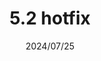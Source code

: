 ---
layout: gold_efficiency

title: 5.2 hotfix
date: 2024/07/25
description: Wild Rift Gold Efficiency of 5.2 hotfix (2 buffed items)
image: /assets/favicon512x512.png

permalink: /5.2.h/
redirect_from: /

data:
    refer_url: https://wildrift.leagueoflegends.com/en-us/news/game-updates/wild-rift-patch-notes-52/
    refer_text: 5.2 hotfix
    items: items_5_2_hotfix
    stats: stats_5_2_hotfix

patch_note:
    statuses:
        buffed: "SUNDERED SKY,ECLIPSE"
        adjusted: ""
        nerfed: ""
        new: ""
    excludes: ""
    compare:
        statuses: "buffed,adjusted,nerfed"
        items: items_5_2
        stats: stats_5_2
        item_prefix: 5.2
---
